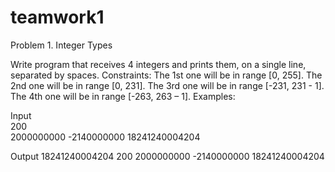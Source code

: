 # teamwork1

Problem 1.	Integer Types

Write program that receives 4 integers and prints them, on a single line, separated by spaces.
Constraints:
The 1st one will be in range [0, 255].
The 2nd one will be in range [0, 231].
The 3rd one will be in range [-231, 231 - 1].
The 4th one will be in range [-263, 263 – 1].
Examples:

Input					
200							
2000000000
-2140000000
18241240004204

Output
18241240004204	200 2000000000 -2140000000 18241240004204
